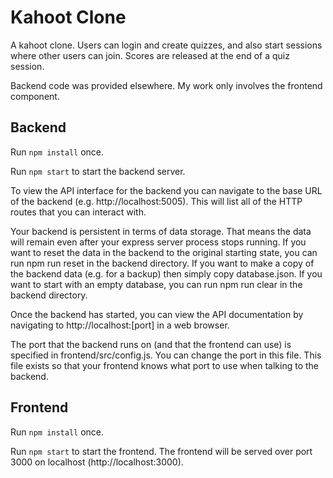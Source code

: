 # Kahoot Clone
A kahoot clone. Users can login and create quizzes, and also start sessions where other users can join. Scores are released at the end of a quiz session.

Backend code was provided elsewhere. My work only involves the frontend component.

## Backend

Run `npm install` once.

Run `npm start` to start the backend server.

To view the API interface for the backend you can navigate to the base URL of the backend (e.g. http://localhost:5005). This will list all of the HTTP routes that you can interact with.

Your backend is persistent in terms of data storage. That means the data will remain even after your express server process stops running. If you want to reset the data in the backend to the original starting state, you can run npm run reset in the backend directory. If you want to make a copy of the backend data (e.g. for a backup) then simply copy database.json. If you want to start with an empty database, you can run npm run clear in the backend directory.

Once the backend has started, you can view the API documentation by navigating to http://localhost:[port] in a web browser.

The port that the backend runs on (and that the frontend can use) is specified in frontend/src/config.js. You can change the port in this file. This file exists so that your frontend knows what port to use when talking to the backend.


## Frontend

Run `npm install` once.

Run `npm start` to start the frontend. The frontend will be served over port 3000 on localhost (http://localhost:3000).
